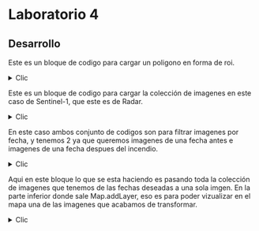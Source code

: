 # Laboratorio 4

## Desarrollo

Este es un bloque de codigo para cargar un poligono en forma de roi.

<details>
  <summary>Clic</summary>
  
  ```js
var roi = ee.FeatureCollection('projects/mtb2023-399203/assets/Palo_verde');
Map.addLayer(roi, {color: 'green'}, 'ROI');
Map.centerObject(roi, 12)
  ```
</details>

Este es un bloque de codigo para cargar la colección de imagenes en este caso de Sentinel-1, que este es de Radar.

<details>
  <summary>Clic</summary>
  
  ```js
//Coleccion de imagenes de Sentinel-1
var s1 = ee.ImageCollection('COPERNICUS/S1_GRD')
        //.filter(ee.Filter.listContains('transmitterReceiverPolarisation', 'VV','VH'))
        .filter(ee.Filter.eq('instrumentMode', 'IW'))
        .filter(ee.Filter.eq('orbitProperties_pass', 'DESCENDING')) // puede ajustar a ASCENDING
        .filterBounds(roi)
  ```
</details>

En este caso ambos conjunto de codigos son para filtrar imagenes por fecha, y tenemos 2 ya que queremos imagenes de una fecha antes e imagenes de una fecha despues del incendio.

<details>
  <summary>Clic</summary>
  
  ```js
// Filtro de imagenes por fecha
var beforeinc = s1.filterDate('2023-04-01', '2023-04-28')
print(beforeinc,'imagenes disponibles antes del incendio')
/* puede observar que para este rango de fechas tenemos 2 imagenes disponibles
aunque del mismo día
*/
//Imagenes luego del incendio
var afterinc = s1.filterDate('2023-05-10', '2023-06-01')
print(afterinc,'imagenes disponibles despues del incendio')
  ```
</details>

Aqui en este bloque lo que se esta haciendo es pasando toda la colección de imagenes que tenemos de las fechas deseadas a una sola imgen. En la parte inferior donde sale Map.addLayer, eso es para poder vizualizar en el mapa una de las imagenes que acabamos de transformar.

<details>
  <summary>Clic</summary>
  
  ```js
// pasemos de un ImageCollection a un Image
var beforeinc = beforeinc.mosaic().clip(roi) //puedes cambiar mosaic por mean or median
var afterinc =  afterinc.mosaic().clip(roi)
print(beforeinc, 'imagen antes del incendio')
print(afterinc, 'imagen despues del incendio')

Map.addLayer( beforeinc,{bands: ['VV'], min: -15, max: -5, gamma: 1.2},  1.2}, 'antes del incendio sin speckle', 0);
  ```
</details>









